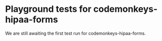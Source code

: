 # Playground tests for codemonkeys-hipaa-forms
We are still awaiting the first test run for codemonkeys-hipaa-forms.
